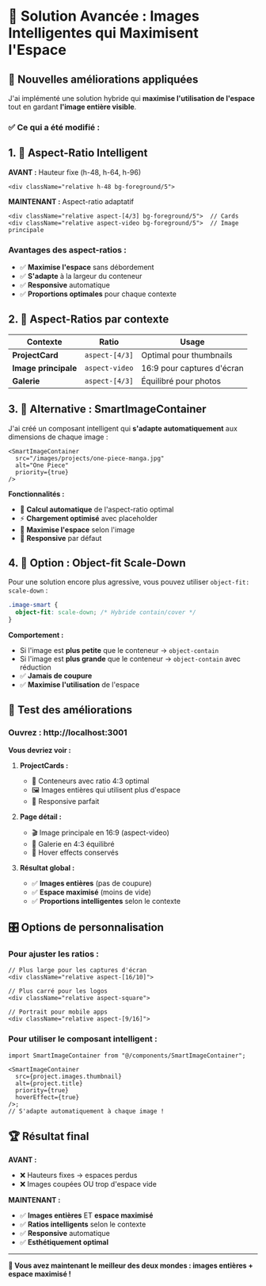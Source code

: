 # 🎯 Solution Avancée : Images Intelligentes qui Maximisent l'Espace

## 🚀 Nouvelles améliorations appliquées

J'ai implémenté une solution hybride qui **maximise l'utilisation de l'espace** tout en gardant **l'image entière visible**.

### ✅ Ce qui a été modifié :

## 1. 📐 Aspect-Ratio Intelligent

**AVANT :** Hauteur fixe (h-48, h-64, h-96)

```tsx
<div className="relative h-48 bg-foreground/5">
```

**MAINTENANT :** Aspect-ratio adaptatif

```tsx
<div className="relative aspect-[4/3] bg-foreground/5">  // Cards
<div className="relative aspect-video bg-foreground/5">  // Image principale
```

### Avantages des aspect-ratios :

- ✅ **Maximise l'espace** sans débordement
- ✅ **S'adapte** à la largeur du conteneur
- ✅ **Responsive** automatique
- ✅ **Proportions optimales** pour chaque contexte

## 2. 🎨 Aspect-Ratios par contexte

| Contexte             | Ratio          | Usage                      |
| -------------------- | -------------- | -------------------------- |
| **ProjectCard**      | `aspect-[4/3]` | Optimal pour thumbnails    |
| **Image principale** | `aspect-video` | 16:9 pour captures d'écran |
| **Galerie**          | `aspect-[4/3]` | Équilibré pour photos      |

## 3. 🔧 Alternative : SmartImageContainer

J'ai créé un composant intelligent qui **s'adapte automatiquement** aux dimensions de chaque image :

```tsx
<SmartImageContainer
  src="/images/projects/one-piece-manga.jpg"
  alt="One Piece"
  priority={true}
/>
```

**Fonctionnalités :**

- 🧠 **Calcul automatique** de l'aspect-ratio optimal
- ⚡ **Chargement optimisé** avec placeholder
- 🎯 **Maximise l'espace** selon l'image
- 📱 **Responsive** par défaut

## 4. 🎪 Option : Object-fit Scale-Down

Pour une solution encore plus agressive, vous pouvez utiliser `object-fit: scale-down` :

```css
.image-smart {
  object-fit: scale-down; /* Hybride contain/cover */
}
```

**Comportement :**

- Si l'image est **plus petite** que le conteneur → `object-contain`
- Si l'image est **plus grande** que le conteneur → `object-contain` avec réduction
- ✅ **Jamais de coupure**
- ✅ **Maximise l'utilisation** de l'espace

## 🧪 Test des améliorations

### Ouvrez : http://localhost:3001

**Vous devriez voir :**

1. **ProjectCards :**

   - 📏 Conteneurs avec ratio 4:3 optimal
   - 🖼️ Images entières qui utilisent plus d'espace
   - 📱 Responsive parfait

2. **Page détail :**

   - 🎬 Image principale en 16:9 (aspect-video)
   - 📸 Galerie en 4:3 équilibré
   - 💫 Hover effects conservés

3. **Résultat global :**
   - ✅ **Images entières** (pas de coupure)
   - ✅ **Espace maximisé** (moins de vide)
   - ✅ **Proportions intelligentes** selon le contexte

## 🎛️ Options de personnalisation

### Pour ajuster les ratios :

```tsx
// Plus large pour les captures d'écran
<div className="relative aspect-[16/10]">

// Plus carré pour les logos
<div className="relative aspect-square">

// Portrait pour mobile apps
<div className="relative aspect-[9/16]">
```

### Pour utiliser le composant intelligent :

```tsx
import SmartImageContainer from "@/components/SmartImageContainer";

<SmartImageContainer
  src={project.images.thumbnail}
  alt={project.title}
  priority={true}
  hoverEffect={true}
/>;
// S'adapte automatiquement à chaque image !
```

## 🏆 Résultat final

**AVANT :**

- ❌ Hauteurs fixes → espaces perdus
- ❌ Images coupées OU trop d'espace vide

**MAINTENANT :**

- ✅ **Images entières** ET **espace maximisé**
- ✅ **Ratios intelligents** selon le contexte
- ✅ **Responsive** automatique
- ✅ **Esthétiquement optimal**

---

**🎉 Vous avez maintenant le meilleur des deux mondes : images entières + espace maximisé !**
